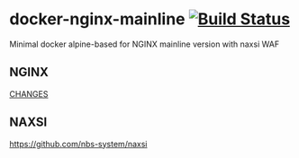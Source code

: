 # docker-nginx-mainline [![Build Status](https://travis-ci.org/edoz90/docker-nginx-mainline.svg?branch=master)](https://travis-ci.org/edoz90/docker-nginx-mainline)
Minimal docker alpine-based for NGINX mainline version with naxsi WAF

## NGINX

[CHANGES](https://nginx.org/en/CHANGES-1.14)

## NAXSI

https://github.com/nbs-system/naxsi
